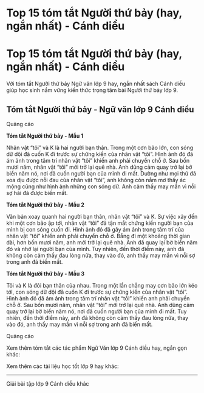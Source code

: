# Top 15 tóm tắt Người thứ bảy (hay, ngắn nhất) - Cánh diều

# Top 15 tóm tắt Người thứ bảy (hay, ngắn nhất) - Cánh diều

Với tóm tắt Người thứ bảy Ngữ văn lớp 9 hay, ngắn nhất sách Cánh diều giúp học sinh nắm vững kiến thức trọng tâm bài Người thứ bảy lớp 9.

## Tóm tắt Người thứ bảy - Ngữ văn lớp 9 Cánh diều

Quảng cáo

**Tóm tắt Người thứ bảy - Mẫu 1**

Nhân vật “tôi” và K là hai người bạn thân. Trong một cơn bão lớn, con sóng dữ dội đã cuốn K đi trước sự chứng kiến của nhân vật “tôi”. Hình ảnh đó đã ám ảnh trong tâm trí nhân vật “tôi” khiến anh phải chuyển chỗ ở. Sau bốn mươi năm, nhân vật “tôi” mới trở lại quê nhà. Anh dũng cảm quay trở lại bờ biển năm nó, nơi đã cuốn người bạn của mình đi mất. Dường như mọi thứ đã xoa dịu được nỗi đau của nhân vật “tôi”, anh không còn nằm mơ thấy ác mộng cũng như hình ảnh những con sóng dữ. Anh cảm thấy may mắn vì nỗi sợ hãi đã được biến mất.

**Tóm tắt Người thứ bảy - Mẫu 2**

Văn bản xoay quanh hai người bạn thân, nhân vật “tôi” và K. Sự việc xảy đến khi một cơn bão ập tới, nhân vật “tôi” đã tận mắt chứng kiến người bạn của mình bị con sóng cuốn đi. Hình ảnh đó đã gây ám ảnh trong tâm trí của nhân vật “tôi” khiến anh phải chuyển chỗ ở. Bẵng đi một khoảng thời gian dài, hơn bốn mươi năm, anh mới trở lại quê nhà. Anh đã quay lại bờ biển năm đó và nhớ lại người bạn của mình. Tuy nhiên, đến thời điểm này, anh đã không còn cảm thấy đau lòng nữa, thay vào đó, anh thấy may mắn vì nỗi sợ trong anh đã biến mất.

**Tóm tắt Người thứ bảy - Mẫu 3**

Tôi và K là đôi bạn thân của nhau. Trong một lần chẳng may cơn bão lớn kéo tới, con sóng dữ dội đã cuốn K đi trước sự chứng kiến của nhân vật “tôi”. Hình ảnh đó đã ám ảnh trong tâm trí nhân vật “tôi” khiến anh phải chuyển chỗ ở. Sau bốn mươi năm, nhân vật “tôi” mới trở lại quê nhà. Anh dũng cảm quay trở lại bờ biển năm nó, nơi đã cuốn người bạn của mình đi mất. Tuy nhiên, đến thời điểm này, anh đã không còn cảm thấy đau lòng nữa, thay vào đó, anh thấy may mắn vì nỗi sợ trong anh đã biến mất.

Quảng cáo

Xem thêm tóm tắt các tác phẩm Ngữ Văn lớp 9 Cánh diều hay, ngắn gọn khác:

Xem thêm các tài liệu học tốt lớp 9 hay khác:

* * *

Giải bài tập lớp 9 Cánh diều khác
